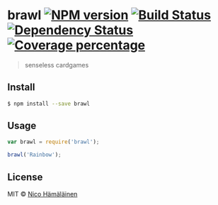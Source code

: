 # brawl [![NPM version][npm-image]][npm-url] [![Build Status][travis-image]][travis-url] [![Dependency Status][daviddm-image]][daviddm-url] [![Coverage percentage][coveralls-image]][coveralls-url]
> senseless cardgames


## Install

```sh
$ npm install --save brawl
```


## Usage

```js
var brawl = require('brawl');

brawl('Rainbow');
```

## License

MIT © [Nico Hämäläinen](http://sizeof.io/)


[npm-image]: https://badge.fury.io/js/brawl.svg
[npm-url]: https://npmjs.org/package/brawl
[travis-image]: https://travis-ci.org/brawl-game/brawl-module.svg?branch=develop
[travis-url]: https://travis-ci.org/brawl-game/brawl-module
[daviddm-image]: https://david-dm.org/brawl-game/brawl-module.svg?theme=shields.io
[daviddm-url]: https://david-dm.org/brawl-game/brawl-module
[coveralls-image]: https://coveralls.io/repos/brawl-game/brawl-module/badge.svg?branch=develop&service=github
[coveralls-url]: https://coveralls.io/r/brawl-game/brawl-module
